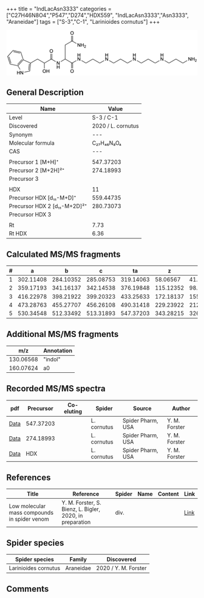 +++
title = "IndLacAsn3333"
categories = ["C27H46N8O4","P547","D274","HDX559",
"IndLacAsn3333","Asn3333",
"Araneidae"]
tags = ["S-3","C-1",
"Larinioides cornutus"]
+++

![](/img/IndLacAsn3333.png)

## General Description

| Name                       | Value              |
|----------------------------|--------------------|
| Level                      | S-3 / C-1          |
| Discovered                 | 2020 / L. cornutus |
| Synonym                    | ---                |
| Molecular formula          | C₂₇H₄₆N₈O₄                   |
| CAS                        | ---                |
|                            |                    |
| Precursor 1 [M+H]⁺         | 547.37203                   |
| Precursor 2 [M+2H]²⁺       | 274.18993                   |
| Precursor 3                |                    |
|                            |                    |
| HDX                        | 11                   |
| Precursor HDX   [d₁₁-M+D]⁺   | 559.44735                   |
| Precursor HDX 2 [d₁₁-M+2D]²⁺ | 280.73073                   |
| Precursor HDX 3            |                    |
|                            |                    |
| Rt                         | 7.73                   |
| Rt HDX                     | 6.36                   |

## Calculated MS/MS fragments

| # | a         | b         | c         | ta        | z         | y         | tz        |
|---|-----------|-----------|-----------|-----------|-----------|-----------|-----------|
| 1 | 302.11408 | 284.10352 | 285.08753 | 319.14063 | 58.06567 | 41.03912 | 75.09222 |
| 2 | 359.17193 | 341.16137 | 342.14538 | 376.19848 | 115.12352 | 98.09697 | 132.15007 |
| 3 | 416.22978 | 398.21922 | 399.20323 | 433.25633 | 172.18137 | 155.15482 | 189.20792 |
| 4 | 473.28763 | 455.27707 | 456.26108 | 490.31418 | 229.23922 | 212.21267 | 246.26577 |
| 5 | 530.34548 | 512.33492 | 513.31893 | 547.37203 | 343.28215 | 326.25560 | 360.30870 |

## Additional MS/MS fragments

| m/z | Annotation |
|-----|------------|
| 130.06568  | "indol"    |
| 160.07624  | a0         |

## Recorded MS/MS spectra

| pdf                                             | Precursor | Co-eluting | Spider      | Source                       | Author        |
|-------------------------------------------------|-----------|------------|-------------|------------------------------|---------------|
| [Data](/pdf/L-cornutus/547_IndLacAsn3333_Lc.pdf) | 547.37203 |           | L. cornutus | Spider Pharm, USA | Y. M. Forster |
| [Data](/pdf/L-cornutus/547_IndLacAsn3333_Lc_2.pdf) | 274.18993 |           | L. cornutus | Spider Pharm, USA | Y. M. Forster |
| [Data](/pdf/L-cornutus/547_IndLacAsn3333_Lc_HDX.pdf) | HDX |           | L. cornutus | Spider Pharm, USA | Y. M. Forster |


## References

| Title | Reference | Spider | Name | Content | Link |
|-------|-----------|--------|------|---------|------|
| Low molecular mass compounds in spider venom      | Y. M. Forster, S. Bienz, L. Bigler, 2020, in preparation          | div.       |   |   | [Link](unknown) |

## Spider species

| Spider species     | Family     | Discovered           |
|--------------------|------------|----------------------|
| Larinioides cornutus | Araneidae | 2020 / Y. M. Forster |


## Comments
